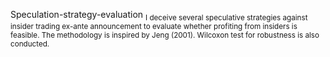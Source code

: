 Speculation-strategy-evaluation
<sub>I deceive several speculative strategies against insider trading ex-ante announcement to evaluate whether profiting from insiders is feasible. The methodology is inspired by Jeng (2001). Wilcoxon test for robustness is also conducted.</sub>
